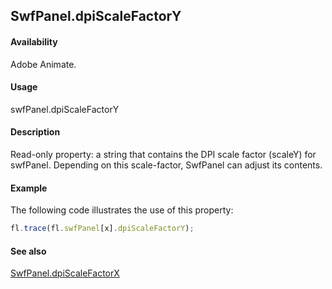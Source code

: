 ## SwfPanel.dpiScaleFactorY

#### Availability

Adobe Animate.

#### Usage

swfPanel.dpiScaleFactorY

#### Description

Read-only property: a string that contains the DPI scale factor (scaleY) for swfPanel. Depending on this scale-factor, SwfPanel can adjust its contents.

#### Example

The following code illustrates the use of this property:

```javascript
fl.trace(fl.swfPanel[x].dpiScaleFactorY);
```

#### See also

[SwfPanel.dpiScaleFactorX](../SwfPanel_object/SwfPanel1.md)
